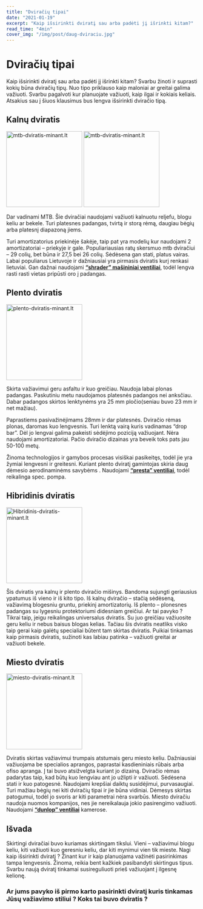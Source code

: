 ```yaml
---
title: "Dviračių tipai"
date: "2021-01-19"
excerpt: "Kaip išsirinkti dviratį sau arba padėti jį išrinkti kitam?"
read_time: "4min"
cover_img: "/img/post/daug-dviraciu.jpg"
---
```


# Dviračių tipai

Kaip išsirinkti dviratį sau arba padėti jį išrinkti kitam? Svarbu žinoti ir suprasti kokių būna dviračių tipų. Nuo tipo priklauso kaip maloniai ar greitai galima važiuoti. Svarbu pagalvoti kur planuojate važiuoti, kaip ilgai ir kokiais keliais. Atsakius sau į šiuos klausimus bus lengva išsirinkti dviračio tipą.

## Kalnų dviratis

<img src="/img/post/MTB-dviratis.jpg" width="200"
         alt="mtb-dviratis-minant.lt">
<img src="/img/post/MTB-dviratis-full-suspension.jpg" width="200"
         alt="mtb-dviratis-minant.lt">

Dar vadinami MTB. Šie dviračiai naudojami važiuoti kalnuotu reljefu, blogu keliu ar bekele. Turi platesnes padangas, tvirtą ir storą rėmą, daugiau bėgių arba platesnį diapazoną jiems.

Turi amortizatorius priekinėje šakėje, taip pat yra modelių kur naudojami 2 amortizatoriai – priekyje ir gale. Populiariausias ratų skersmuo mtb dviračiui – 29 colių, bet būna ir 27,5 bei 26 colių. Sėdėsena gan stati, platus vairas. Labai populiarus Lietuvoje ir dažniausiai yra pirmasis dviratis kurį renkasi lietuviai. Gan dažnai naudojami **[“shrader” mašininiai ventiliai](https://minant.lt/blog/kokie-kameru-ventiliai-naudojami-dviracio-padangose/)**, todėl lengva rasti rasti vietas pripūsti oro į padangas.

## Plento dviratis

<img src="/img/post/plento-dviratis.jpg" width="200"
         alt="plento-dviratis-minant.lt">

Skirta važiavimui geru asfaltu ir kuo greičiau. Naudoja labai plonas padangas. Paskutiniu metu naudojamos platesnės padangos nei anksčiau. Dabar padangos skirtos lenktynėms yra 25 mm pločio(seniau buvo 23 mm ir net mažiau).

Paprastiems pasivažinėjimams 28mm ir dar platesnės. Dviračio rėmas plonas, daromas kuo lengvesnis. Turi lenktą vairą kuris vadinamas “drop bar”. Dėl jo lengvai galima pakeisti sėdėjimo poziciją važiuojant. Nėra naudojami amortizatoriai. Pačio dviračio dizainas yra beveik toks pats jau 50-100 metų.

Žinoma technologijos ir gamybos procesas visiškai pasikeitęs, todėl jie yra žymiai lengvesni ir greitesni. Kuriant plento dviratį gamintojas skiria daug dėmesio aerodinaminėms savybėms . Naudojami **[“presta” ventiliai](https://minant.lt/kokie-kameru-ventiliai-naudojami-dviracio-padangose/)**, todėl reikalinga spec. pompa.

## Hibridinis dviratis

<img src="/img/post/Hibridinis-dviratis.jpg" width="200"
         alt="Hibridinis-dviratis-minant.lt">

Šis dviratis yra kalnų ir plento dviračio mišinys. Bandoma sujungti geriausius ypatumus iš vieno ir iš kito tipo. Iš kalnų dviračio – stačią sėdėseną, važiavimą blogesniu gruntu, priekinį amortizatorių. Iš plento – plonesnes padangas su lygesniu protektoriumi didesniam greičiui. Ar tai pavyko ? Tikrai taip, jeigu reikalingas universalus dviratis. Su juo greičiau važiuosite geru keliu ir nebus baisus blogas kelias. Tačiau šis dviratis neatliks visko taip gerai kaip galėtų specialiai būtent tam skirtas dviratis. Puikiai tinkamas kaip pirmasis dviratis, sužinoti kas labiau patinka – važiuoti greitai ar važiuoti bekele.

## Miesto dviratis

<img src="/img/post/miesto-dviratis.jpg" width="200"
         alt="miesto-dviratis-minant.lt">

Dviratis skirtas važiavimui trumpais atstumais geru miesto keliu. Dažniausiai važiuojama be specialios aprangos, paprastai kasdieniniais rūbais arba ofiso apranga. Į tai buvo atsižvelgta kuriant jo dizainą. Dviračio rėmas padarytas taip, kad būtų kuo lengviau ant jo užlipti ir važiuoti. Sėdėsena stati ir kuo patogesnė. Naudojami krepšiai daiktų susidėjimui, purvasaugiai. Turi mažiau bėgių nei kiti dviračių tipai ir jie būna vidiniai. Dėmesys skirtas patogumui, todėl jo svoris ar kiti parametrai nėra svarbūs. Miesto dviračiu naudoja nuomos kompanijos, nes jie nereikalauja jokio pasirengimo važiuoti. Naudojami **[“dunlop” ventiliai](https://minant.lt/kokie-kameru-ventiliai-naudojami-dviracio-padangose/)** kamerose.

## Išvada

Skirtingi dviračiai buvo kuriamas skirtingam tikslui. Vieni – važiavimui blogu keliu, kiti važiuoti kuo geresniu keliu, dar kiti mynimui vien tik mieste. Nagi kaip išsirinkti dviratį ? Žinant kur ir kaip planuojama važinėti pasirinkimas tampa lengvesnis. Žinoma, reikia bent kažkiek pasibandyti skirtingus tipus. Svarbu naują dviratį tinkamai susireguliuoti prieš važiuojant į ilgesnę kelionę.

### Ar jums pavyko iš pirmo karto pasirinkti dviratį kuris tinkamas Jūsų važiavimo stiliui ? Koks tai buvo dviratis ?
